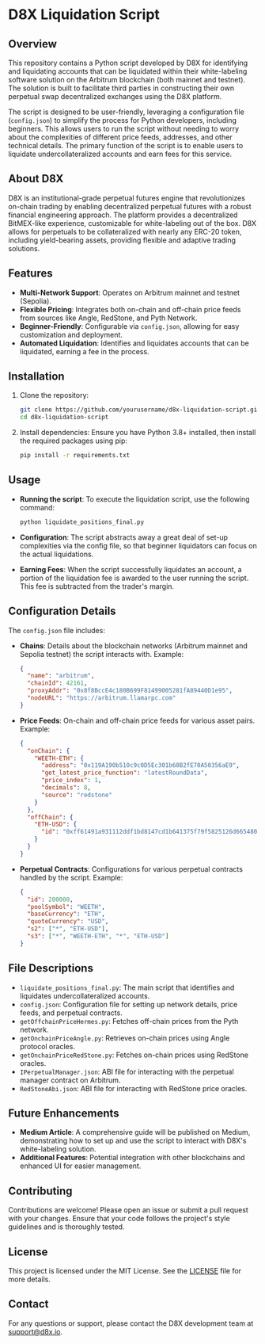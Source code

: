 # D8X Liquidation Script

## Overview
This repository contains a Python script developed by D8X for identifying and liquidating accounts that can be liquidated within their white-labeling software solution on the Arbitrum blockchain (both mainnet and testnet). The solution is built to facilitate third parties in constructing their own perpetual swap decentralized exchanges using the D8X platform.

The script is designed to be user-friendly, leveraging a configuration file (`config.json`) to simplify the process for Python developers, including beginners. This allows users to run the script without needing to worry about the complexities of different price feeds, addresses, and other technical details. The primary function of the script is to enable users to liquidate undercollateralized accounts and earn fees for this service.

## About D8X
D8X is an institutional-grade perpetual futures engine that revolutionizes on-chain trading by enabling decentralized perpetual futures with a robust financial engineering approach. The platform provides a decentralized BitMEX-like experience, customizable for white-labeling out of the box. D8X allows for perpetuals to be collateralized with nearly any ERC-20 token, including yield-bearing assets, providing flexible and adaptive trading solutions.

## Features
- **Multi-Network Support**: Operates on Arbitrum mainnet and testnet (Sepolia).
- **Flexible Pricing**: Integrates both on-chain and off-chain price feeds from sources like Angle, RedStone, and Pyth Network.
- **Beginner-Friendly**: Configurable via `config.json`, allowing for easy customization and deployment.
- **Automated Liquidation**: Identifies and liquidates accounts that can be liquidated, earning a fee in the process.

## Installation
1. Clone the repository:

   ```bash
   git clone https://github.com/yourusername/d8x-liquidation-script.git
   cd d8x-liquidation-script
   ```

2. Install dependencies: Ensure you have Python 3.8+ installed, then install the required packages using pip:

   ```bash
   pip install -r requirements.txt
   ```

## Usage
- **Running the script**:
  To execute the liquidation script, use the following command:
  ```bash
  python liquidate_positions_final.py
  ```

- **Configuration**:
  The script abstracts away a great deal of set-up complexities via the config file, so that beginner liquidators can focus on the actual liquidations.

- **Earning Fees**:
  When the script successfully liquidates an account, a portion of the liquidation fee is awarded to the user running the script. This fee is subtracted from the trader's margin.

## Configuration Details
The `config.json` file includes:

- **Chains**:
  Details about the blockchain networks (Arbitrum mainnet and Sepolia testnet) the script interacts with.
  Example:
  ```json
  {
    "name": "arbitrum",
    "chainId": 42161,
    "proxyAddr": "0x8f8BccE4c180B699F81499005281fA89440D1e95",
    "nodeURL": "https://arbitrum.llamarpc.com"
  }
  ```

- **Price Feeds**:
  On-chain and off-chain price feeds for various asset pairs.
  Example:
  ```json
  {
    "onChain": {
      "WEETH-ETH": {
        "address": "0x119A190b510c9c0D5Ec301b60B2fE70A50356aE9",
        "get_latest_price_function": "latestRoundData",
        "price_index": 1,
        "decimals": 8,
        "source": "redstone"
      }
    },
    "offChain": {
      "ETH-USD": {
        "id": "0xff61491a931112ddf1bd8147cd1b641375f79f5825126d665480874634fd0ace"
      }
    }
  }
  ```

- **Perpetual Contracts**:
  Configurations for various perpetual contracts handled by the script.
  Example:
  ```json
  {
    "id": 200000,
    "poolSymbol": "WEETH", 
    "baseCurrency": "ETH",
    "quoteCurrency": "USD",
    "s2": ["*", "ETH-USD"],
    "s3": ["*", "WEETH-ETH", "*", "ETH-USD"]
  }
  ```

## File Descriptions
- `liquidate_positions_final.py`: The main script that identifies and liquidates undercollateralized accounts.
- `config.json`: Configuration file for setting up network details, price feeds, and perpetual contracts.
- `getOffchainPriceHermes.py`: Fetches off-chain prices from the Pyth network.
- `getOnchainPriceAngle.py`: Retrieves on-chain prices using Angle protocol oracles.
- `getOnchainPriceRedStone.py`: Fetches on-chain prices using RedStone oracles.
- `IPerpetualManager.json`: ABI file for interacting with the perpetual manager contract on Arbitrum.
- `RedStoneAbi.json`: ABI file for interacting with RedStone price oracles.

## Future Enhancements
- **Medium Article**: A comprehensive guide will be published on Medium, demonstrating how to set up and use the script to interact with D8X's white-labeling solution.
- **Additional Features**: Potential integration with other blockchains and enhanced UI for easier management.

## Contributing
Contributions are welcome! Please open an issue or submit a pull request with your changes. Ensure that your code follows the project's style guidelines and is thoroughly tested.

## License
This project is licensed under the MIT License. See the [LICENSE](LICENSE) file for more details.

## Contact
For any questions or support, please contact the D8X development team at support@d8x.io.
